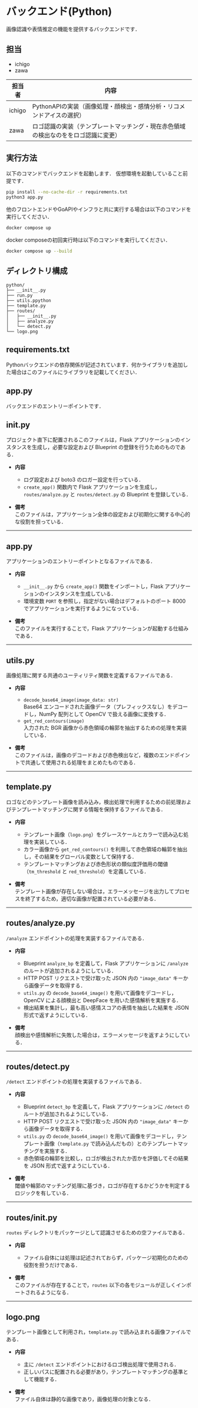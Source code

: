 # バックエンド(Python)
画像認識や表情推定の機能を提供するバックエンドです．

## 担当
- ichigo
- zawa

| 担当者    | 内容                                        |
|--------|-------------------------------------------|
| ichigo | PythonAPIの実装（画像処理・顔検出・感情分析・リコメンドアイスの選択）   |
| zawa   | ロゴ認識の実装（テンプレートマッチング・現在赤色領域の検出なのををロゴ認識に変更） |

## 実行方法
以下のコマンドでバックエンドを起動します．
仮想環境を起動していること前提です．
```bash
pip install --no-cache-dir -r requirements.txt
python3 app.py
```
他のフロントエンドやGoAPIやインフラと共に実行する場合は以下のコマンドを実行してください．
```bash
docker compose up
```
docker composeの初回実行時は以下のコマンドを実行してください．
```bash
docker compose up --build
```
## ディレクトリ構成
```
python/
├── __init__.py
├── run.py
├── utils.ppython
├── template.py
├── routes/
│   ├── __init__.py
│   ├── analyze.py
│   └── detect.py
└── logo.png
```
## requirements.txt
Pythonバックエンドの依存関係が記述されています．何かライブラリを追加した場合はこのファイルにライブラリを記載してください．

## app.py
バックエンドのエントリーポイントです．


## __init__.py
プロジェクト直下に配置されるこのファイルは，Flask アプリケーションのインスタンスを生成し，必要な設定および Blueprint の登録を行うためのものである．

- **内容**
    - ログ設定および boto3 のロガー設定を行っている．
    - `create_app()` 関数内で Flask アプリケーションを生成し，`routes/analyze.py` と `routes/detect.py` の Blueprint を登録している．

- **備考**  
  このファイルは，アプリケーション全体の設定および初期化に関する中心的な役割を担っている．

---

## app.py
アプリケーションのエントリーポイントとなるファイルである．

- **内容**
    - `__init__.py` から `create_app()` 関数をインポートし，Flask アプリケーションのインスタンスを生成している．
    - 環境変数 `PORT` を参照し，指定がない場合はデフォルトのポート 8000 でアプリケーションを実行するようになっている．

- **備考**  
  このファイルを実行することで，Flask アプリケーションが起動する仕組みである．

---

## utils.py
画像処理に関する共通のユーティリティ関数を定義するファイルである．

- **内容**
    - `decode_base64_image(image_data: str)`  
      Base64 エンコードされた画像データ（プレフィックスなし）をデコードし，NumPy 配列として OpenCV で扱える画像に変換する．
    - `get_red_contours(image)`  
      入力された BGR 画像から赤色領域の輪郭を抽出するための処理を実装している．

- **備考**  
  このファイルは，画像のデコードおよび赤色検出など，複数のエンドポイントで共通して使用される処理をまとめたものである．

---

## template.py
ロゴなどのテンプレート画像を読み込み，検出処理で利用するための前処理およびテンプレートマッチングに関する情報を保持するファイルである．

- **内容**
    - テンプレート画像（`logo.png`）をグレースケールとカラーで読み込む処理を実装している．
    - カラー画像から `get_red_contours()` を利用して赤色領域の輪郭を抽出し，その結果をグローバル変数として保持する．
    - テンプレートマッチングおよび赤色形状の類似度評価用の閾値（`tm_threshold` と `red_threshold`）を定義している．

- **備考**  
  テンプレート画像が存在しない場合は，エラーメッセージを出力してプロセスを終了するため，適切な画像が配置されている必要がある．

---

## routes/analyze.py
`/analyze` エンドポイントの処理を実装するファイルである．

- **内容**
    - Blueprint `analyze_bp` を定義して，Flask アプリケーションに `/analyze` のルートが追加されるようにしている．
    - HTTP POST リクエストで受け取った JSON 内の `"image_data"` キーから画像データを取得する．
    - `utils.py` の `decode_base64_image()` を用いて画像をデコードし，OpenCV による顔検出と DeepFace を用いた感情解析を実施する．
    - 検出結果を集計し，最も高い感情スコアの表情を抽出した結果を JSON 形式で返すようにしている．

- **備考**  
  顔検出や感情解析に失敗した場合は，エラーメッセージを返すようにしている．

---

## routes/detect.py
`/detect` エンドポイントの処理を実装するファイルである．

- **内容**
    - Blueprint `detect_bp` を定義して，Flask アプリケーションに `/detect` のルートが追加されるようにしている．
    - HTTP POST リクエストで受け取った JSON 内の `"image_data"` キーから画像データを取得する．
    - `utils.py` の `decode_base64_image()` を用いて画像をデコードし，テンプレート画像（`template.py` で読み込んだもの）とのテンプレートマッチングを実施する．
    - 赤色領域の輪郭を比較し，ロゴが検出されたか否かを評価してその結果を JSON 形式で返すようにしている．

- **備考**  
  閾値や輪郭のマッチング処理に基づき，ロゴが存在するかどうかを判定するロジックを有している．

---

## routes/__init__.py
`routes` ディレクトリをパッケージとして認識させるための空ファイルである．

- **内容**
    - ファイル自体には処理は記述されておらず，パッケージ初期化のための役割を担うだけである．

- **備考**  
  このファイルが存在することで，`routes` 以下の各モジュールが正しくインポートされるようになる．

---

## logo.png
テンプレート画像として利用され，`template.py` で読み込まれる画像ファイルである．

- **内容**
    - 主に `/detect` エンドポイントにおけるロゴ検出処理で使用される．
    - 正しいパスに配置される必要があり，テンプレートマッチングの基準として機能する．

- **備考**  
  ファイル自体は静的な画像であり，画像処理の対象となる．
